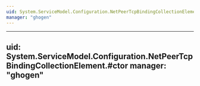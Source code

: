 ```yaml
---
uid: System.ServiceModel.Configuration.NetPeerTcpBindingCollectionElement
manager: "ghogen"
---
```


---
uid: System.ServiceModel.Configuration.NetPeerTcpBindingCollectionElement.#ctor
manager: "ghogen"
---
